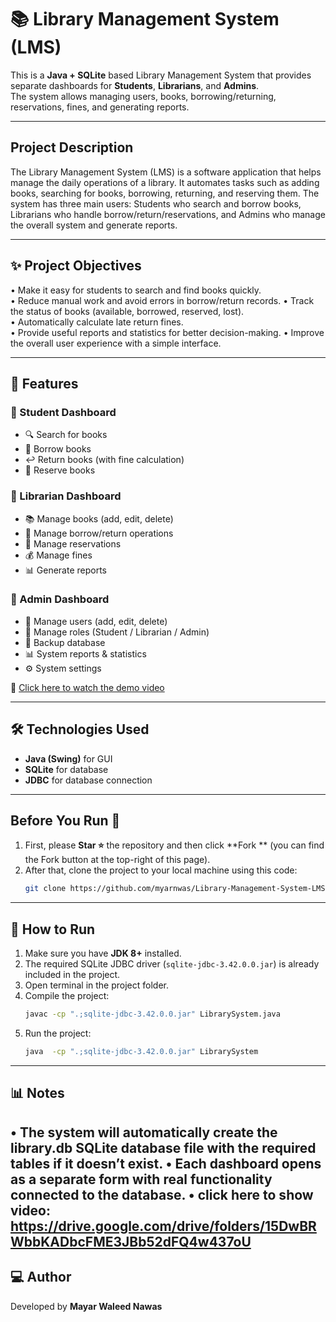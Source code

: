 # 📚 Library Management System (LMS)

This is a **Java + SQLite** based Library Management System that provides separate dashboards for **Students**, **Librarians**, and **Admins**.  
The system allows managing users, books, borrowing/returning, reservations, fines, and generating reports.

---

## Project Description  

The Library Management System (LMS) is a software application that helps manage the 
daily operations of a library. It automates tasks such as adding books, searching for books,
borrowing, returning, and reserving them. 
The system has three main users: Students who search and borrow books, 
Librarians who handle borrow/return/reservations, 
and Admins who manage the overall system and generate reports. 

---

 ## ✨ Project Objectives  
 
• Make it easy for students to search and find books quickly.  
• Reduce manual work and avoid errors in borrow/return records. 
• Track the status of books (available, borrowed, reserved, lost).  
• Automatically calculate late return fines.  
• Provide useful reports and statistics for better decision-making. 
• Improve the overall user experience with a simple interface. 

---

## 🚀 Features

### 🔹 Student Dashboard
- 🔍 Search for books  
- 📖 Borrow books  
- ↩️ Return books (with fine calculation)  
- 📌 Reserve books  

### 🔹 Librarian Dashboard
- 📚 Manage books (add, edit, delete)  
- 📖 Manage borrow/return operations  
- 📌 Manage reservations  
- 💰 Manage fines  
- 📊 Generate reports  

### 🔹 Admin Dashboard
- 👤 Manage users (add, edit, delete)  
- 🔐 Manage roles (Student / Librarian / Admin)  
- 💾 Backup database  
- 📊 System reports & statistics  
- ⚙️ System settings  


🎥 [Click here to watch the demo video](https://drive.google.com/drive/folders/15DwBRWbbKADbcFME3JBb52dFQ4w437oU)

---

## 🛠️ Technologies Used
- **Java (Swing)** for GUI  
- **SQLite** for database  
- **JDBC** for database connection  

---

## Before You Run 🚀

1. First, please **Star ⭐** the repository and then click **Fork ** (you can find the Fork button at the top-right of this page).  
2. After that, clone the project to your local machine using this code:  
   ```bash
   git clone https://github.com/myarnwas/Library-Management-System-LMS-.git

---

## 📂 How to Run

1. Make sure you have **JDK 8+** installed.  
2. The required SQLite JDBC driver (`sqlite-jdbc-3.42.0.0.jar`) is already included in the project.  
3. Open terminal in the project folder.  
4. Compile the project:
   ```bash
   javac -cp ".;sqlite-jdbc-3.42.0.0.jar" LibrarySystem.java

5. Run the project:
   ```bash
   java  -cp ".;sqlite-jdbc-3.42.0.0.jar" LibrarySystem

---

## 📊 Notes

•	The system will automatically create the library.db SQLite database file with the required tables if it doesn’t exist.
•	Each dashboard opens as a separate form with real functionality connected to the database.
•	click here to show video: https://drive.google.com/drive/folders/15DwBRWbbKADbcFME3JBb52dFQ4w437oU
---

## 💻 Author

Developed by **Mayar Waleed Nawas**
